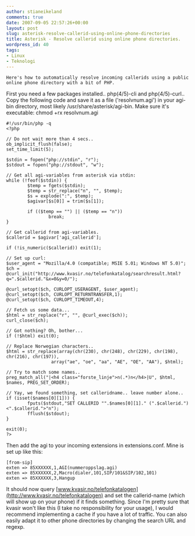 ```yaml
---
author: stianeikeland
comments: true
date: 2007-09-05 22:57:26+00:00
layout: post
slug: asterisk-resolve-callerid-using-online-phone-directories
title: Asterisk - Resolve callerid using online phone directories.
wordpress_id: 40
tags:
- Linux
- Teknologi
---
```



    Here's how to automatically resolve incoming callerids using a public online phone directory with a bit of PHP.

First you need a few packages installed.. php(4/5)-cli and php(4/5)-curl.. Copy the following code and save it as a file ('resolvnum.agi') in your agi-bin directory, most likely /usr/share/asterisk/agi-bin. Make sure it's executable: chmod +rx resolvnum.agi



  
    
    #!/usr/bin/php -q
    <?php
    
    // Do not wait more than 4 secs..
    ob_implicit_flush(false);
    set_time_limit(5);
    
    $stdin = fopen("php://stdin", "r");
    $stdout = fopen("php://stdout", "w");
    
    // Get all agi-variables from asterisk via stdin:
    while (!feof($stdin)) {
            $temp = fgets($stdin);
            $temp = str_replace("n", "", $temp);
            $s = explode(":", $temp);
            $agivar[$s[0]] = trim($s[1]);
    
            if (($temp == "") || ($temp == "n"))
                    break;
    }
    
    // Get callerid from agi-variables.
    $callerid = $agivar['agi_callerid'];
    
    if (!is_numeric($callerid)) exit(1);
    
    // Set up curl:
    $user_agent = "Mozilla/4.0 (compatible; MSIE 5.01; Windows NT 5.0)";
    $ch = @curl_init("http://www.kvasir.no/telefonkatalog/searchresult.html?q=".$callerid."&x=0&y=0/");
    
    @curl_setopt($ch, CURLOPT_USERAGENT, $user_agent);
    @curl_setopt($ch, CURLOPT_RETURNTRANSFER,1);
    @curl_setopt($ch, CURLOPT_TIMEOUT,4);
    
    // Fetch us some data...
    $html = str_replace("r", "", @curl_exec($ch));
    curl_close($ch);
    
    // Got nothing? Oh, bother...
    if (!$html) exit(0);
    
    // Replace Norwegian characters..
    $html = str_replace(array(chr(230), chr(248), chr(229), chr(198), chr(216), chr(197)),
                     array("ae", "oe", "aa", "AE", "OE", "AA"), $html);
    
    // Try to match some names..
    preg_match_all("|<h4 class="forste_linje">n(.*)n</h4>|U", $html, $names, PREG_SET_ORDER);
    
    // Yay, we found something, set calleridname.. leave number alone..
    if (isset($names[0][1])) {
            fputs($stdout,"SET CALLERID "".$names[0][1]." (".$callerid.") <".$callerid.">"n");
            fflush($stdout);
    }
    
    exit(0);
    ?>






Then add the agi to your incoming extensions in extensions.conf. Mine is set up like this:



  
    
    [from-sip]
    exten => 85XXXXXX,1,AGI(nummeroppslag.agi)
    exten => 85XXXXXX,2,Macro(dialer,101,SIP/101&SIP/102,101)
    exten => 85XXXXXX,3,Hangup






It should now query [www.kvasir.no/telefonkatalogen](http://www.kvasir.no/telefonkatalogen) and set the callerid-name (which will show up on your phone) if it finds something. Since I'm pretty sure that kvasir won't like this (I take no responsibility for your usage), I would recommend implementing a cache if you have a lot of traffic. You can also easily adapt it to other phone directories by changing the search URL and regexp.
  
